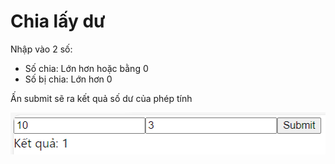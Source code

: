 # Chia lấy dư

Nhập vào 2 số:
- Số chia: Lớn hơn hoặc bằng 0
- Số bị chia: Lớn hơn 0

Ấn submit sẽ ra kết quả số dư của phép tính

<img src="./assets/result.png">

